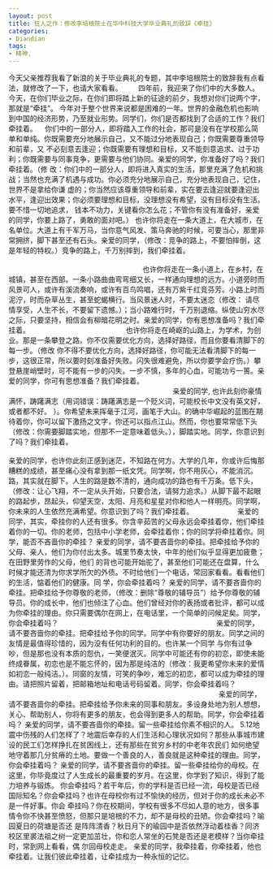```yaml
---
layout: post
title: 狂人之作：修改李培根院士在华中科技大学毕业典礼的致辞《牵挂》
categories:
- Diandian
tags:
- 精神, 
---
```

今天父亲推荐我看了新浪的关于毕业典礼的专题，其中李培根院士的致辞我有点看法，就修改了一下，也请大家看看。        四年前，我迎来了你们中的大多数人。今天，在你们毕业之际，在你们即将踏上新的征途的前夕，我想对你们说两个字， 那就是“牵挂”。 今年对于整个世界来说都是困难的一年。世界的金融危机也影响到中国的经济形势，乃至就业形势。同学们，你们是否都找到了合适的工作？我们牵挂着。    你们中的一部分人，即将踏入工作的社会，那可是没有在学校那么简单和单纯。你既需要充分地展示自己，又不能过分地表现自己；你既需要尊重领导和前辈，又 不必刻意去逢迎；你既需要有理想和目标，又不能刻意追求、过于功利；你既需要与同事竞争，更需要与他们协同。亲爱的同学，你准备好了吗？我们牵挂着。（修 改：你们中的一部分人，即将进入真实的生活，那里充满了危机和挑战；当然也充满了机遇与成功。你必须充分地展示自己，充分地表现自己，记住，世界不是拿给你谦 虚的；你当然应该尊重领导和前辈，实在要去逢迎就要逢迎出水平，逢迎出效果；你必须要理想和目标，没理想没有希望，没有目标没有生活。要不惜一切地追求， 钱本不功力，关键看你怎么花；不管你有没有准备好，亲爱的同学，你要上路了，勇敢的面对吧。） 也许你将走在一条大道上，在大城市，在名单位。大道上有千军万马，当你意气风发、策马奔驰的时候，可要当心，那里非常拥挤，脚下甚至还有石头。亲爱的同学，（修改：竞争的路上，不要怕摔倒，这是年轻的特权。）竞争的路上，千万别摔到，我们牵挂着。                                                                                                                                                                                                    也许你将走在一条小道上，在乡村，在城镇，甚至在西部。一条小路曲曲弯弯细又长，一样通向理想的远方。小道旁时而风景可人，或许有溪流奏响，或许有百鸟鸣唱，还有万紫千红竞芬芳。小路上时而泥泞，时而杂草丛生，甚至蛇蝎横行。当风景迷人时，不要太迷恋（修改： 请尽情享受，人生不长，不要留下遗憾。）；当小路难行时，千万别退缩。纵使山穷水尽之际，只要坚持，相信会有柳暗花明之时。亲爱的同学，你有思想准备吗？我们牵挂着。                                                也许你将走在崎岖的山路上，为学术，为创业。那是一条攀登之路。你不仅需要优化方向，选择好路径，而且你要看清脚下的每一步。（修改 你不得不要优化方向，选择好路径，你可能无法看清脚下的每一步，这很正常，所以要时刻准备好失败。闪失很难避免，所以你要学会疗伤。）攀登悬崖峭壁时，可不能有一步的闪失。一步不慎，多年的心血，可能功亏一篑。亲爱的同学，你可有思想准备？我们牵挂着。                                                                                   亲爱的同学, 也许此刻你豪情满怀，踌躇满志（用词错误：踌躇满志是一个贬义词，可能校长中文没有英文好，或者都不好。 ）。你希望未来挥毫于江河，画笔于大山。的确中华崛起的蓝图在期待着你，你可以留下激扬之文字，你还可以指点江山。然而，你也要常常低下头（修改：你需要脚踏实地，但那不一定意味着低头。），脚踏实地。同学，你意识到了吗？我们牵挂着。                                                                                                                              亲爱的同学，也许你此刻正感到迷茫，不知路在何方。大学的几年，你或许后悔那糟糕的成绩，甚至痛心没有拿到那一纸文凭。同学啊，你不用灰心，不能消沉。路，其实就在脚下。人生的路是数不清的，通向成功的路也有千万条。低下头，（修改：让心飞翔，不一定从头开始，只要合法，请努力追求。）从脚下最不起眼的路起步，昂起头，仰望天空，太阳、月亮和星星对你和他人一样明亮。同学啊，你未来的人生依然充满希望。你意识到了吗？我们牵挂着。                      亲爱的同学，其实，牵挂你的人还有很多。你含辛茹苦的父母永远会牵挂着你，他们牵挂着你的一切。你的老师，包括中小学老师，会牵挂着你；你的同学将牵挂着你。同学，能否不吝啬你的牵挂？ 亲爱的同学，请不要吝啬你的牵挂。把牵挂给予你的父母、亲人，他们为你付出太多。城里节奏太快，中年的他们似乎显得更加疲惫；在田野里劳作的父母，他们 的背也可能开始驼了，甚至他们可能还在盘算，什么时候才能还清为你求学所欠的外债。不时给他们一个电话，常回家看看。看看他们的生活，惦着他们的健康。同 学，你会牵挂着吗？ 亲爱的同学，请不要吝啬你的牵挂。把牵挂给予你尊敬的老师，（修改：删除“尊敬的辅导员”）给予你尊敬的辅导员。你的成长中，他们也倾注了心血。他们曾经对你的表扬或者批评，都可以成为你牵挂的理由。你只需要偶尔在网上，在电话里，一个简单的问候足矣。同学，你会牵挂着吗？                                                                               亲爱的同学，请不要吝啬你的牵挂。把牵挂给予你的同学。同学中有你要好的朋友。同学之间的友情是最值得珍惜的，因为没有任何功利的目的。也许某一个同学 与你有过争吵，但是那也没有本质的怨仇，一笑便泯灭。同学中可能还有你的初恋，即使未能终成眷属，初恋也是不能忘怀的，因为那是纯洁的（修改：我更希望你未来的爱情如初恋一般纯洁。）。同窗的友情，可笑的争吵，难忘的初恋，都可以成为牵挂的理由。请把照片留着，把邮箱地址和电话号码留着。同学，你会牵挂着吗？                                                                                                          亲爱的同学，请不要吝啬你的牵挂。把牵挂给予你未来的同事和朋友。多设身处地为别人想想，关心、帮助别人，你将有更多的朋友，也会得到更多人的帮助。同学，你会牵挂着吗？ 亲爱的同学，请不要吝啬你的牵挂。留一些牵挂给你素不相识的人。 5.12地震中伤残的人们怎样了？地震后幸存的人们生活和心理状况如何？那些从事城市建设的民工们怎样挣扎在贫困线上，还有那些在贫穷乡村的中老年农民们 如何绝望地守着那几分贫瘠的土地。要做一个善良的人，善良就是这种牵挂的理由。同学，你会牵挂着吗？ 亲爱的同学，请不要吝啬你的牵挂。留一些牵挂给你的母校。在这里，你毕竟度过了人生成长的最重要的岁月。在这里，你学到了知识，得到了能力培养与锻炼。 你会牵挂吗？若干年后，你的学科是否已经一流，母校是否已经国际知名？你会牵挂吗？也许在母校你有过不愉快的经历，但对于你的成长未必不是一件好事。你会 牵挂吗？你在校期间，学校有很多不尽如人意的地方，很多事情令你不快甚至愤怒，但那只是培根的不力，却不是母校的丑陋。你会牵挂吗？喻园夏日的荷塘是否还 是阵阵清香？秋日月下的瑜园中是否依然浮动着桂香？同济校区里裘法祖之树一定更加茁壮，你和恋人常坐的石凳是否还是老模样？当你牵挂时，常到网上看看，偶 尔回母校走走。 亲爱的同学，我牵挂着，你牵挂着，他也牵挂着。让我们彼此牵挂着，让牵挂成为一种永恒的记忆。